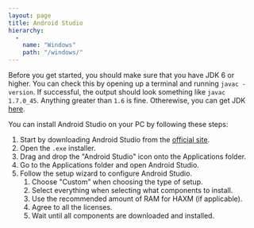 ```yaml
---
layout: page
title: Android Studio
hierarchy:
  -
    name: "Windows"
    path: "/windows/"
---
```


Before you get started, you should make sure that you have JDK 6 or higher. You
can check this by opening up a terminal and running `javac -version`. If
successful, the output should look something like `javac 1.7.0_45`. Anything
greater than `1.6` is fine. Otherewise, you can get JDK [here][jdk-download].

You can install Android Studio on your PC by following these steps:

1. Start by downloading Android Studio from the [official site][download].
2. Open the `.exe` installer.
3. Drag and drop the "Android Studio" icon onto the Applications folder.
4. Go to the Applications folder and open Android Studio.
5. Follow the setup wizard to configure Android Studio.
    1. Choose "Custom" when choosing the type of setup.
    2. Select everything when selecting what components to install.
    3. Use the recommended amount of RAM for HAXM (if applicable).
    4. Agree to all the licenses.
    5. Wait until all components are downloaded and installed.

[jdk-download]: http://www.oracle.com/technetwork/java/javase/downloads/index.html
[download]: http://developer.android.com/sdk/index.html
